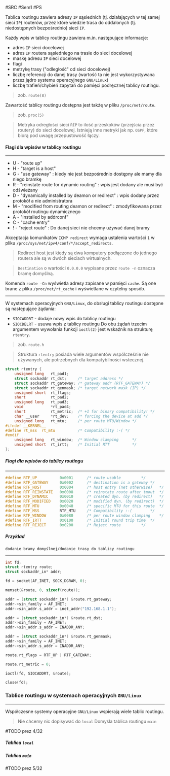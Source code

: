 #SRC #Sem1 #PS

Tablica routingu zawiera adresy `IP` sąsiednich (tj. działających w tej samej sieci `IP`) routerów, przez które wiedzie trasa do oddalonych (tj. niedostępnych bezpośrednio) sieci `IP`.

Każdy wpis w tablicy routingu zawiera m.in. następujące informacje:
- adres `IP` sieci docelowej
- adres `IP` routera sąsiedniego na trasie do sieci docelowej
- maskę adresu `IP` sieci docelowej
- flagi
- metrykę trasy ("odległość" od sieci docelowej)
- liczbę referencji do danej trasy (wartość ta nie jest wykorzystywana przez jądro systemu operacyjnego `GNU/Linux`)
- liczbę trafień/chybień zapytań do pamięci podręcznej tablicy routingu.
>zob. `route(8)`

Zawartość tablicy routingu dostępna jest takżę w pliku `/proc/net/route`.
>zob. `proc(5)`

>Metryka odregłości sieci `RIP` to ilość przeskoków (przejścia przez routery) do sieci docelowej. Istnieją inne metryki jak np. `OSPF`, które biorą pod uwagę przepustowość łączy.

#### Flagi dla wpisów w tablicy routingu
---
- U - "route up"
- H - "target is a host"
- G - "use gateway" : kiedy nie jest bezpośrednio dostępny ale mamy dla niego bramkę
- R - "reinstate route for dynamic routing" : wpis jest dodany ale musi być odświeżany
- D - "dynamically installed by deamon or redirect" : wpis dodany przez protokół a nie administratora
- M - "modified from routing deamon or redirect" : zmodyfikowana przez protokół routingu dynamicznego
- A - "installed by addrconf"
- C - "cache entry"
- ! - "reject route" : Do danej sieci nie chcemy używać danej bramy

Akceptacja komunikatów `ICMP redirect` wymaga ustalenia wartości `1` w pliku `/proc/sys/net/ipv4/conf/*/accept_redirects`.

>Redirect host jest kiedy są dwa komputery podłączone do jednego routera ale są w dwóch sieciach wirtualnych.

>`Destination` o wartości `0.0.0.0` wypisane przez `route -n` oznacza bramę domyślną.

Komenda `route -Cn` wyświetla adresy zapisane w pamięci `cache`. Są one brane z pliku `/proc/net/rt_cache` i wyświetlane w czytelny sposób.

---

W systemach operacyjnych `GNU/Linux`, do obsługi tablicy routingu dostępne są następujące żądania:
- `SIOCADDRT` - dodaje nowy wpis do tablicy routingu
- `SIOCDELRT` - usuwa wpis z tablicy routingu
Do obu żądań trzecim argumentem wywołania funkcji `ioctl(2)` jest wskaźnik na strukturę `rtentry`.
>zob. `route.h`

>Struktura `rtentry` posiada wiele argumentów współcześnie nie używanych, ale potrzebnych dla kompatybilności wstecznej. 

``` C
struct rtentry {
	unsigned long	rt_pad1;
	struct sockaddr	rt_dst;		/* target address */
	struct sockaddr	rt_gateway;	/* gateway addr (RTF_GATEWAY) */
	struct sockaddr	rt_genmask;	/* target network mask (IP)	*/
	unsigned short	rt_flags;
	short			rt_pad2;
	unsigned long	rt_pad3;
	void			*rt_pad4;
	short			rt_metric;	/* +1 for binary compatibility! */
	char __user		*rt_dev;	/* forcing the device at add */
	unsigned long	rt_mtu;		/* per route MTU/Window */
#ifndef __KERNEL__
#define rt_mss	rt_mtu			/* Compatibility :-( */
#endif
	unsigned long	rt_window;	/* Window clamping 		*/
	unsigned short	rt_irtt;	/* Initial RTT			*/
};
```

##### Flagi dla wpisów do tablicy routingu
---
``` C
#define	RTF_UP			0x0001		/* route usable		  	*/
#define	RTF_GATEWAY		0x0002		/* destination is a gateway	*/
#define	RTF_HOST		0x0004		/* host entry (net otherwise)	*/
#define RTF_REINSTATE	0x0008		/* reinstate route after tmout	*/
#define	RTF_DYNAMIC		0x0010		/* created dyn. (by redirect)	*/
#define	RTF_MODIFIED	0x0020		/* modified dyn. (by redirect)	*/
#define RTF_MTU			0x0040		/* specific MTU for this route	*/
#define RTF_MSS			RTF_MTU		/* Compatibility :-(		*/
#define RTF_WINDOW		0x0080		/* per route window clamping	*/
#define RTF_IRTT		0x0100		/* Initial round trip time	*/
#define RTF_REJECT		0x0200		/* Reject route			*/
```

##### Przykład
	dodanie bramy domyślnej/dodanie trasy do tablicy routingu
---
``` C
int fd;
struct rtentry route;
struct sockaddr_in* addr;

fd = socket(AF_INET, SOCK_DGRAM, 0);

memset(&route, 0, sizeof(route));

addr = (struct sockaddr_in*) &route.rt_gateway;
addr->sin_family = AF_INET;
addr->sin_addr.s_addr = inet_addr("192.168.1.1");

addr = (struct sockaddr_in*) &route.rt_dst;
addr->sin_family = AF_INET;
addr->sin_addr.s_addr = INADDR_ANY;

addr = (struct sockaddr_in*) &route.rt_genmask;
addr->sin_family = AF_INET;
addr->sin_addr.s_addr = INADDR_ANY;

route.rt_flags = RTF_UP | RTF_GATEWAY;

route.rt_metric = 0;

ioctl(fd, SIOCADDRT, &route);

close(fd);
```

### Tablice routingu w systemach operacyjnych `GNU/Linux`
---
Współczesne systemy operacyjne `GNU/Linux` wspierają wiele tablic routingu.

>Nie chcemy nic dopisywać do `local`
>Domyśla tablica routingu `main`

#TODO prez 4/32

##### Tablica `local`

##### Tablica `main`

#TODO prez 5/32

